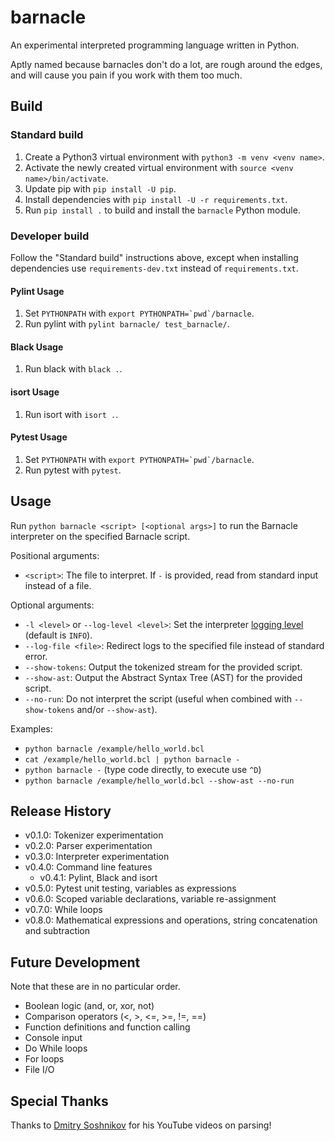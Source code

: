 # barnacle

An experimental interpreted programming language written in Python.

Aptly named because barnacles don't do a lot, are rough around the edges, and will cause you pain if you work with them too much.

## Build

### Standard build

1. Create a Python3 virtual environment with `python3 -m venv <venv name>`.
2. Activate the newly created virtual environment with `source <venv name>/bin/activate`.
3. Update pip with `pip install -U pip`.
4. Install dependencies with `pip install -U -r requirements.txt`.
5. Run `pip install .` to build and install the `barnacle` Python module.

### Developer build

Follow the "Standard build" instructions above, except when installing dependencies use `requirements-dev.txt` instead of `requirements.txt`.

#### Pylint Usage

1. Set `PYTHONPATH` with ``export PYTHONPATH=`pwd`/barnacle``.
2. Run pylint with `pylint barnacle/ test_barnacle/`.

#### Black Usage

1. Run black with `black .`.

#### isort Usage

1. Run isort with `isort .`.

#### Pytest Usage

1. Set `PYTHONPATH` with ``export PYTHONPATH=`pwd`/barnacle``.
2. Run pytest with `pytest`.

## Usage

Run `python barnacle <script> [<optional args>]` to run the Barnacle interpreter on the specified Barnacle script.

Positional arguments:
- `<script>`: The file to interpret. If `-` is provided, read from standard input instead of a file.

Optional arguments:
- `-l <level>` or `--log-level <level>`: Set the interpreter [logging level](https://docs.python.org/3/library/logging.html#logging-levels) (default is `INFO`).
- `--log-file <file>`: Redirect logs to the specified file instead of standard error.
- `--show-tokens`: Output the tokenized stream for the provided script.
- `--show-ast`: Output the Abstract Syntax Tree (AST) for the provided script.
- `--no-run`: Do not interpret the script (useful when combined with `--show-tokens` and/or `--show-ast`).

Examples:
- `python barnacle /example/hello_world.bcl`
- `cat /example/hello_world.bcl | python barnacle -`
- `python barnacle -` (type code directly, to execute use `^D`)
- `python barnacle /example/hello_world.bcl --show-ast --no-run`

## Release History

- v0.1.0: Tokenizer experimentation
- v0.2.0: Parser experimentation
- v0.3.0: Interpreter experimentation
- v0.4.0: Command line features
  - v0.4.1: Pylint, Black and isort
- v0.5.0: Pytest unit testing, variables as expressions
- v0.6.0: Scoped variable declarations, variable re-assignment
- v0.7.0: While loops
- v0.8.0: Mathematical expressions and operations, string concatenation and subtraction

## Future Development

Note that these are in no particular order.

- Boolean logic (and, or, xor, not)
- Comparison operators (<, >, <=, >=, !=, ==)
- Function definitions and function calling
- Console input
- Do While loops
- For loops
- File I/O

## Special Thanks

Thanks to [Dmitry Soshnikov](https://www.youtube.com/c/DmitrySoshnikov-education) for his YouTube videos on parsing!
